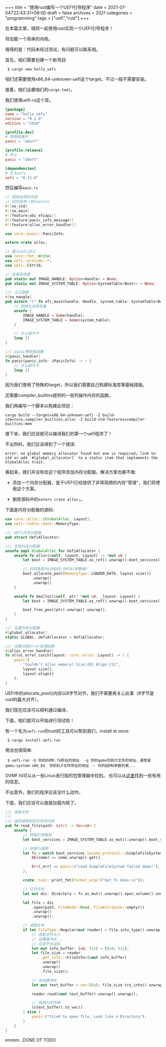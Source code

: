 +++
title = "使用rust编写一个UEFI引导程序"
date = 2021-07-04T22:43:31+08:00
draft = false
archives = 2021
categories = "programming"
tags = ["uefi","rust"]
+++

在本篇文章，咱将一起使用rust实现一个UEFI引导程序！

将加载一个简单的内核。

值得的是：代码未经过测试，有问题可以联系咱。

<!--more-->

首先，咱们需要创建一个新项目:
```shell
 $ cargo new hello_uefi
```
咱们还需要使用x86_64-unknown-uefi这个target。不过一般不需要安装。

接着，咱们设置咱们的`cargo.toml`。

我们使用uefi-rs这个库。
```toml
[package]
name = "hello_uefi"
version = "0.1.0"
edition = "2018"

[profile.dev]
# 禁用栈展开
panic = "abort"

[profile.release]
# 同上
panic = "abort"

[dependencies]
# 引入uefi
uefi = "0.11.0"
```
然后编写`main.rs`
```rust
// 禁用自带的东西
// 同时启用一些feature
#![no_std]
#![no_main]
#![feature(abi_efiapi)]
#![feature(panic_info_message)]
#![feature(alloc_error_handler)]

use core::panic::PanicInfo;

extern crate alloc;

// 载入uefi定义
use core::fmt::Write;
use uefi::prelude::*;
use uefi::CStr16;

// 全局系统表
pub static mut IMAGE_HANDLE: Option<Handle> = None;
pub static mut IMAGE_SYSTEM_TABLE: Option<SystemTable<Boot>> = None;

/// 入口函数
#[no_mangle]
pub extern "C" fn efi_main(handle: Handle, system_table: SystemTable<Boot>) -> Status {
    // 初始化全局变量
    unsafe {
        IMAGE_HANDLE = Some(handle);
        IMAGE_SYSTEM_TABLE = Some(system_table);
    }

    // 什么都不干
    loop {}
}

/// panic擦屁股函数
#[panic_handler]
fn panic(panic_info: &PanicInfo) -> ! {
    // 什么都不干
    loop {}
}
```
因为我们使用了特殊的target，所以我们需要自己构建标准库等基础措施。

还需要compiler_builtins提供的一些列操作内存的函数。

我们再编写一个脚本以构建此项目：
```shell
cargo build --target=x86_64-unknown-uefi -Z build-std=core,compiler_builtins,alloc -Z build-std-features=compiler-builtins-mem
```
接下来，我们应该就可以编译我们的第一个uefi程序了！

不出所料，我们应该得到了一个错误:
```
error: no global memory allocator found but one is required; link to std or add `#[global_allocator]` to a static item that implements the GlobalAlloc trait.
```
看起来，我们并没有给这个程序添加内存分配器。解决方案也都不难:
 - 添加一个内存分配器，鉴于UEFI已经提供了非常简陋的内存"管理"，我们将使用这个方案。

 - 删除源码中的`extern crate alloc;`。

下面是内存分配器的源码:
```rust
use core::alloc::{GlobalAlloc, Layout};
use uefi::table::boot::MemoryType;

/// UEfi内存分配器
pub struct UefiAllocator;

/// 实现内存分配器
unsafe impl GlobalAlloc for UefiAllocator {
    unsafe fn alloc(&self, layout: Layout) -> *mut u8 {
        let boot = IMAGE_SYSTEM_TABLE.as_ref().unwrap().boot_services();

        // 内存类型为LOADER_DATA(即数据)
        boot.allocate_pool(MemoryType::LOADER_DATA, layout.size())
            .unwrap()
            .unwrap()
    }

    unsafe fn dealloc(&self, ptr: *mut u8, _layout: Layout) {
        let boot = IMAGE_SYSTEM_TABLE.as_ref().unwrap().boot_services();

        boot.free_pool(ptr).unwrap().unwrap();
    }
}

/// 设置内存分配器
#[global_allocator]
static GLOBAL: UefiAllocator = UefiAllocator;

/// 设置分配error处理函数
#[alloc_error_handler]
fn alloc_error_catch(layout: core::alloc::Layout) -> ! {
    panic!(
        "Couldn't alloc memory! Size:{0} Align:{1}",
        layout.size(),
        layout.align()
    );
}
```
UEFI中的allocate_pool()内存以8字节对齐，我们不需要再关心此事（8字节是rust的最大对齐）。


我们现在应该可以顺利通过编译。

下面，咱们就可以开始进行测试啦！

有一个名为`uefi-run`的rust的工具可以帮到我们，install at once:
```shell
 $ cargo install uefi-run
```
用法也很简单:
```shell
 $ uefi-run -b 你的OVMF.fd所在的地址  -q 你的qemu可执行文件的地址，通常是qemu-system-x86_64  你的ELF文件所在的地址 -- 你的QEMU参数列表...
```
OVMF.fd可以从一些Linux发行版的包管理器中找到。
也可以从[这里](https://github.com/tianocore/tianocore.github.io/wiki/OVMF)找到一些有用的信息。

不出意外，我们的程序应该没什么动作。

下面，我们应该可以直接加载内核了。

```rust
/// 读取文件
/// 
/// 返回读取到的文件的内容
pub fn read_file(path: &str) -> Vec<u8> {
    unsafe {
        // 获取引导服务
        let boot_services = IMAGE_SYSTEM_TABLE.as_mut().unwrap().boot_services();

        // 获取fs服务
        let fs = match boot_services.locate_protocol::<SimpleFileSystem>() {
            Ok(some) => some.unwrap().get(),

            Err(_err) => panic!("Load SimpleFileSystem failed down!"),
        };

        crate::tool::print_fmt(format_args!("Get fs done.\n"));

        // 打开文件
        let mut dic: Directory = fs.as_mut().unwrap().open_volume().unwrap().unwrap();

        let file = dic
            .open(path, FileMode::Read, FileAttribute::empty())
            .unwrap()
            .unwrap();

        // 读取文件
        if let FileType::Regular(mut reader) = file.into_type().unwrap().unwrap() {
            // 获取文件大小
            // 设置缓冲区...
            // 应该不会溢出
            let mut info_buffer: [u8; 512] = [0u8; 512];
            let file_size = reader
                .get_info::<FileInfo>(&mut info_buffer)
                .unwrap()
                .unwrap()
                .file_size();

            // 读进缓冲区
            let mut text_buffer = vec![0u8; file_size.try_into().unwrap()].into_boxed_slice();

            reader.read(&mut text_buffer).unwrap().unwrap();

            // 转换为字符串
            (&text_buffer).to_vec()
        } else {
            panic!("Filed to open file. Look like a Directory");
        }
    }
}
```
emmm...DONE OT TODO